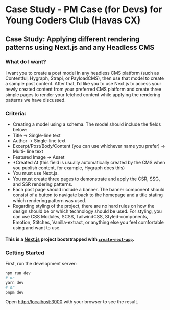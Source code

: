 # Case Study - PM Case (for Devs) for Young Coders Club (Havas CX) 
## Case Study: Applying different rendering patterns using Next.js and any Headless CMS

### What do I want?

I want you to create a post model in any headless CMS platform (such as Contentful,
Hygraph, Strapi, or PayloadCMS), then use that model to create a sample post content.
After that, I’d like you to use Next.js to access your newly created content from your
preferred CMS platform and create three simple pages to render your fetched content
while applying the rendering patterns we have discussed.

### Criteria:
- Creating a model using a schema. The model should include the fields below:
- Title -> Single-line text
- Author -> Single-line text
- Excerpt/Post/Body/Content (you can use whichever name you prefer) -> Multi-
line text
- Featured Image -> Asset
- *Created At (this field is usually automatically created by the CMS when you
publish content, for example, Hygraph does this)
- You must use Next.js.
- You must create three pages to demonstrate and apply the CSR, SSG, and SSR
rendering patterns.
- Each post page should include a banner. The banner component should consist of a
button to navigate back to the homepage and a title stating which rendering pattern
was used.
- Regarding styling of the project, there are no hard rules on how the design should
be or which technology should be used. For styling, you can use CSS Modules, SCSS,
TailwindCSS, Styled-components, Emotion, Stitches, Vanilla-extract, or anything else
you feel comfortable using and want to use.



#### This is a [Next.js](https://nextjs.org/) project bootstrapped with [`create-next-app`](https://github.com/vercel/next.js/tree/canary/packages/create-next-app).

### Getting Started

First, run the development server:

```bash
npm run dev
# or
yarn dev
# or
pnpm dev
```

Open [http://localhost:3000](http://localhost:3000) with your browser to see the result.
